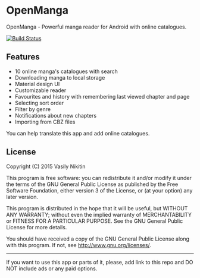# OpenManga

OpenManga - Powerful manga reader for Android with online catalogues.

[![Build Status](https://travis-ci.org/nv95/OpenManga.svg?branch=master)](https://travis-ci.org/nv95/OpenManga)

## Features
 - 10 online manga's catalogues with search
 - Downloading manga to local storage
 - Material design UI
 - Customizable reader
 - Favourites and history with remembering last viewed chapter and page
 - Selecting sort order
 - Filter by genre
 - Notifications about new chapters
 - Importing from CBZ files 
 
You can help translate this app and add online catalogues.

## License

Copyright (C) 2015 Vasily Nikitin

This program is free software: you can redistribute it and/or modify it under the terms of the GNU General Public License as published by the Free Software Foundation, either version 3 of the License, or (at your option) any later version.

This program is distributed in the hope that it will be useful, but WITHOUT ANY WARRANTY; without even the implied warranty of MERCHANTABILITY or FITNESS FOR A PARTICULAR PURPOSE. See the GNU General Public License for more details.

You should have received a copy of the GNU General Public License along with this program. If not, see http://www.gnu.org/licenses/.

---

If you want to use this app or parts of it, please, add link to this repo and DO NOT include ads or any paid options.
